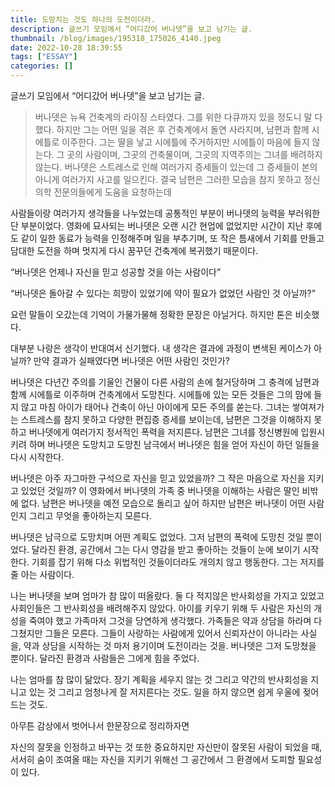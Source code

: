 ```yaml
---
title: 도망치는 것도 하나의 도전이더라.
description: 글쓰기 모임에서 “어디갔어 버나뎃”을 보고 남기는 글.
thumbnail: /blog/images/195318_175026_4140.jpeg
date: 2022-10-28 18:39:55
tags: ["ESSAY"]
categories: []
---
```


글쓰기 모임에서 “어디갔어 버나뎃”을 보고 남기는 글.

<!-- more -->

> 버나뎃은 뉴욕 건축계의 라이징 스타였다. 그를 위한 다큐까지 있을 정도니 말 다했다. 하지만 그는 어떤 일을 겪은 후 건축계에서 돌연 사라지며, 남편과 함께 시에틀로 이주한다. 그는 딸을 낳고 시에틀에 주거하지만 시에틀이 마음에 들지 않는다. 그 곳의 사람이며, 그곳의 건축물이며, 그곳의 지역주의는 그녀를 배려하지 않는다. 버나뎃은 스트레스로 인해 여러가지 증세들이 있는데 그 증세들이 본의아니게 여러가지 사고를 일으킨다. 결국 남편은 그러한 모습을 참지 못하고 정신의학 전문의들에게 도움을 요청하는데

사람들이랑 여러가지 생각들을 나누었는데 공통적인 부분이 버나뎃의 능력을 부러워한단 부분이었다. 영화에 묘사되는 버나뎃은 오랜 시간 현업에 없었지만 시간이 지난 후에도 같이 일한 동료가 능력을 인정해주며 일을 부추기며, 또 작은 틈새에서 기회를 만들고 담대한 도전을 하며 멋지게 다시 꿈꾸던 건축계에 복귀했기 때문이다.

“버나뎃은 언제나 자신을 믿고 성공할 것을 아는 사람이다”

“버나뎃은 돌아갈 수 있다는 희망이 있었기에 약이 필요가 없었던 사람인 것 아닐까?”

요런 말들이 오갔는데 기억이 가물가물해 정확한 문장은 아닐거다. 하지만 톤은 비슷했다.

대부분 나랑은 생각이 반대여서 신기했다. 내 생각은 결과에 과정이 변색된 케이스가 아닐까? 만약 결과가 실패였다면 버나뎃은 어떤 사람인 것인가?

버나뎃은 다년간 주의를 기울인 건물이 다른 사람의 손에 철거당하며 그 충격에 남편과 함께 시에틀로 이주하며 건축계에서 도망친다. 시에틀에 있는 모든 것들은 그의 맘에 들지 않고 마침 아이가 태어나 건축이 아닌 아이에게 모든 주의를 쏟는다. 그녀는 쌓여져가는 스트레스를 참지 못하고 다양한 편집증 증세를 보이는데, 남편은 그것을 이해하지 못하고 버나뎃에게 여러가지 정서적인 폭력을 저지른다. 남편은 그녀를 정신병원에 입원시키려 하며 버나뎃은 도망치고 도망친 남극에서 버나뎃은 힘을 얻어 자신이 하던 일들을 다시 시작한다. 

버나뎃은 아주 자그마한 구석으로 자신을 믿고 있었을까? 그 작은 마음으로 자신을 지키고 있었던 것일까? 이 영화에서 버나뎃의 가족 중 버나뎃을 이해하는 사람은 딸인 비밖에 없다. 남편은 버나뎃을 예전 모습으로 돌리고 싶어 하지만 남편은 버나뎃이 어떤 사람인지 그리고 무엇을 좋아하는지 모른다.

버나뎃은 남극으로 도망치며 어떤 계획도 없었다. 그저 남편의 폭력에 도망친 것일 뿐이었다. 달라진 환경, 공간에서 그는 다시 영감을 받고 좋아하는 것들이 눈에 보이기 시작한다. 기회를 잡기 위해 다소 위법적인 것들이더라도 개의치 않고 행동한다. 그는 저지를 줄 아는 사람이다.

나는 버나뎃을 보며 엄마가 참 많이 떠올랐다. 둘 다 적지않은 반사회성을 가지고 있었고 사회인들은 그 반사회성을 배려해주지 않았다. 아이를 키우기 위해 두 사람은 자신의 개성을 죽여야 했고 가족마저 그것을 당연하게 생각했다. 가족들은 약과 상담을 하라며 다그쳤지만 그들은 모른다. 그들이 사랑하는 사람에게 있어서 신뢰자산이 아니라는 사실을, 약과 상담을 시작하는 것 마저 용기이며 도전이라는 것을. 버나뎃은 그저 도망쳤을 뿐이다. 달라진 환경과 사람들은 그에게 힘을 주었다.

나는 엄마를 참 많이 닮았다. 장기 계획을 세우지 않는 것 그리고 약간의 반사회성을 지니고 있는 것 그리고 엄청나게 잘 저지른다는 것도. 일을 하지 않으면 쉽게 우울에 젖어드는 것도. 

아무튼 감상에서 벗어나서 한문장으로 정리하자면

자신의 잘못을 인정하고 바꾸는 것 또한 중요하지만 자신만이 잘못된 사람이 되었을 때, 서서히 숨이 조여올 때는 자신을 지키기 위해선 그 공간에서 그 환경에서 도피할 필요성이 있다.